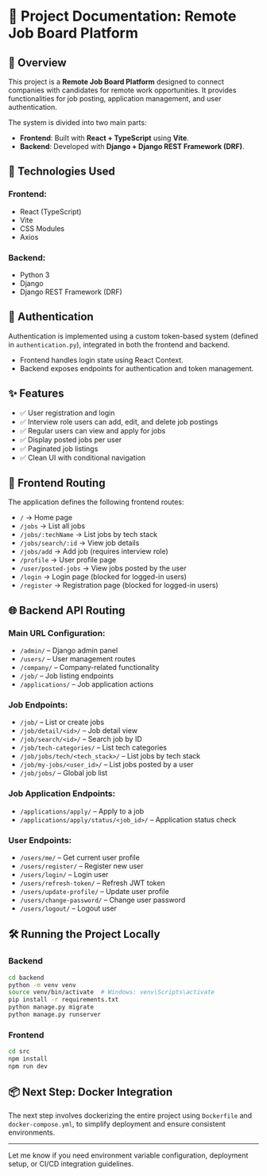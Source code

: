 # 📄 Project Documentation: Remote Job Board Platform

## 🧩 Overview
This project is a **Remote Job Board Platform** designed to connect companies with candidates for remote work opportunities. It provides functionalities for job posting, application management, and user authentication.

The system is divided into two main parts:
- **Frontend**: Built with **React + TypeScript** using **Vite**.
- **Backend**: Developed with **Django + Django REST Framework (DRF)**.

## 🚀 Technologies Used

### Frontend:
- React (TypeScript)
- Vite
- CSS Modules
- Axios

### Backend:
- Python 3
- Django
- Django REST Framework (DRF)

## 🔐 Authentication
Authentication is implemented using a custom token-based system (defined in `authentication.py`), integrated in both the frontend and backend.

- Frontend handles login state using React Context.
- Backend exposes endpoints for authentication and token management.

## ✨ Features
- ✅ User registration and login
- ✅ Interview role users can add, edit, and delete job postings
- ✅ Regular users can view and apply for jobs
- ✅ Display posted jobs per user
- ✅ Paginated job listings
- ✅ Clean UI with conditional navigation

## 🧭 Frontend Routing
The application defines the following frontend routes:

- `/` → Home page
- `/jobs` → List all jobs
- `/jobs/:techName` → List jobs by tech stack
- `/jobs/search/:id` → View job details
- `/jobs/add` → Add job (requires interview role)
- `/profile` → User profile page
- `/user/posted-jobs` → View jobs posted by the user
- `/login` → Login page (blocked for logged-in users)
- `/register` → Registration page (blocked for logged-in users)

## 🌐 Backend API Routing

### Main URL Configuration:

- `/admin/` – Django admin panel
- `/users/` – User management routes
- `/company/` – Company-related functionality
- `/job/` – Job listing endpoints
- `/applications/` – Job application actions

### Job Endpoints:

- `/job/` – List or create jobs
- `/job/detail/<id>/` – Job detail view
- `/job/search/<id>/` – Search job by ID
- `/job/tech-categories/` – List tech categories
- `/job/jobs/tech/<tech_stack>/` – List jobs by tech stack
- `/job/my-jobs/<user_id>/` – List jobs posted by a user
- `/job/jobs/` – Global job list

### Job Application Endpoints:

- `/applications/apply/` – Apply to a job
- `/applications/apply/status/<job_id>/` – Application status check

### User Endpoints:

- `/users/me/` – Get current user profile
- `/users/register/` – Register new user
- `/users/login/` – Login user
- `/users/refresh-token/` – Refresh JWT token
- `/users/update-profile/` – Update user profile
- `/users/change-password/` – Change user password
- `/users/logout/` – Logout user

## 🛠️ Running the Project Locally

### Backend
```bash
cd backend
python -m venv venv
source venv/bin/activate  # Windows: venv\Scripts\activate
pip install -r requirements.txt
python manage.py migrate
python manage.py runserver
```

### Frontend
```bash
cd src
npm install
npm run dev
```

## 📦 Next Step: Docker Integration
The next step involves dockerizing the entire project using `Dockerfile` and `docker-compose.yml`, to simplify deployment and ensure consistent environments.

---

Let me know if you need environment variable configuration, deployment setup, or CI/CD integration guidelines.

